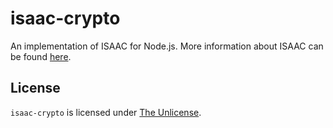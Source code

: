 # isaac-crypto

An implementation of ISAAC for Node.js. More information about ISAAC can be found [here]().

## License
`isaac-crypto` is licensed under [The Unlicense](http://unlicense.org).
